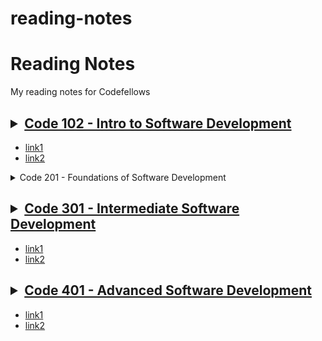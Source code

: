 # reading-notes
# Reading Notes
My reading notes for Codefellows

<!--[Site](https://cfosprof.github.io/reading-notes/)-->

## <details><summary>[Code 102 - Intro to Software Development](https://facebook.com)</summary>
* [link1](instagram.com)
* [link2](instagram.com/hobowithanapple)
</details>

<details>
    <summary>Code 201 - Foundations of Software Development</summary>
#### [link1](instagram.com)
* [link2](instagram.com/hobowithanapple)
</details>

## <details><summary>[Code 301 - Intermediate Software Development](/)</summary>
* [link1](instagram.com)
* [link2](instagram.com/hobowithanapple)
</details>

## <details><summary>[Code 401 - Advanced Software Development](/)</summary>
 * [link1](/)
 * [link2](/)
</details>

